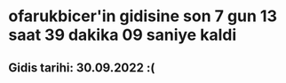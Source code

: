 # ofarukbicer'in gidisine son 7 gun 13 saat 39 dakika 09 saniye kaldi

## Gidis tarihi: 30.09.2022 :(